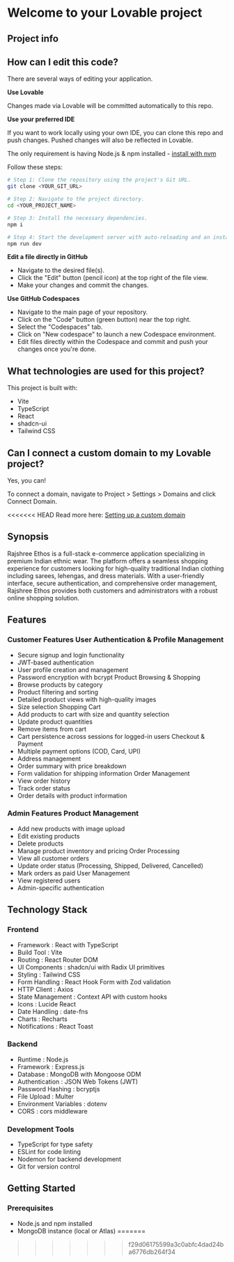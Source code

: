 # Welcome to your Lovable project

## Project info


## How can I edit this code?

There are several ways of editing your application.

**Use Lovable**


Changes made via Lovable will be committed automatically to this repo.

**Use your preferred IDE**

If you want to work locally using your own IDE, you can clone this repo and push changes. Pushed changes will also be reflected in Lovable.

The only requirement is having Node.js & npm installed - [install with nvm](https://github.com/nvm-sh/nvm#installing-and-updating)

Follow these steps:

```sh
# Step 1: Clone the repository using the project's Git URL.
git clone <YOUR_GIT_URL>

# Step 2: Navigate to the project directory.
cd <YOUR_PROJECT_NAME>

# Step 3: Install the necessary dependencies.
npm i

# Step 4: Start the development server with auto-reloading and an instant preview.
npm run dev
```

**Edit a file directly in GitHub**

- Navigate to the desired file(s).
- Click the "Edit" button (pencil icon) at the top right of the file view.
- Make your changes and commit the changes.

**Use GitHub Codespaces**

- Navigate to the main page of your repository.
- Click on the "Code" button (green button) near the top right.
- Select the "Codespaces" tab.
- Click on "New codespace" to launch a new Codespace environment.
- Edit files directly within the Codespace and commit and push your changes once you're done.

## What technologies are used for this project?

This project is built with:

- Vite
- TypeScript
- React
- shadcn-ui
- Tailwind CSS



## Can I connect a custom domain to my Lovable project?

Yes, you can!

To connect a domain, navigate to Project > Settings > Domains and click Connect Domain.

<<<<<<< HEAD
Read more here: [Setting up a custom domain](https://docs.lovable.dev/tips-tricks/custom-domain#step-by-step-guide)




## Synopsis
Rajshree Ethos is a full-stack e-commerce application specializing in premium Indian ethnic wear. The platform offers a seamless shopping experience for customers looking for high-quality traditional Indian clothing including sarees, lehengas, and dress materials. With a user-friendly interface, secure authentication, and comprehensive order management, Rajshree Ethos provides both customers and administrators with a robust online shopping solution.

## Features
### Customer Features User Authentication & Profile Management
- Secure signup and login functionality
- JWT-based authentication
- User profile creation and management
- Password encryption with bcrypt Product Browsing & Shopping
- Browse products by category
- Product filtering and sorting
- Detailed product views with high-quality images
- Size selection Shopping Cart
- Add products to cart with size and quantity selection
- Update product quantities
- Remove items from cart
- Cart persistence across sessions for logged-in users Checkout & Payment
- Multiple payment options (COD, Card, UPI)
- Address management
- Order summary with price breakdown
- Form validation for shipping information Order Management
- View order history
- Track order status
- Order details with product information
### Admin Features Product Management
- Add new products with image upload
- Edit existing products
- Delete products
- Manage product inventory and pricing Order Processing
- View all customer orders
- Update order status (Processing, Shipped, Delivered, Cancelled)
- Mark orders as paid User Management
- View registered users
- Admin-specific authentication
## Technology Stack
### Frontend
- Framework : React with TypeScript
- Build Tool : Vite
- Routing : React Router DOM
- UI Components : shadcn/ui with Radix UI primitives
- Styling : Tailwind CSS
- Form Handling : React Hook Form with Zod validation
- HTTP Client : Axios
- State Management : Context API with custom hooks
- Icons : Lucide React
- Date Handling : date-fns
- Charts : Recharts
- Notifications : React Toast
### Backend
- Runtime : Node.js
- Framework : Express.js
- Database : MongoDB with Mongoose ODM
- Authentication : JSON Web Tokens (JWT)
- Password Hashing : bcryptjs
- File Upload : Multer
- Environment Variables : dotenv
- CORS : cors middleware
### Development Tools
- TypeScript for type safety
- ESLint for code linting
- Nodemon for backend development
- Git for version control
## Getting Started
### Prerequisites
- Node.js and npm installed
- MongoDB instance (local or Atlas)
=======
>>>>>>> f29d06175599a3c0abfc4dad24ba6776db264f34
